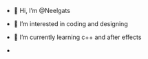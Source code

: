 - 👋 Hi, I’m @Neelgats
- 👀 I’m interested in coding and designing 
- 🌱 I’m currently learning c++ and after effects 
  
- 

<!---
Neelgats/Neelgats is a ✨ special ✨ repository because its `README.md` (this file) appears on your GitHub profile.
You can click the Preview link to take a look at your changes.
--->

